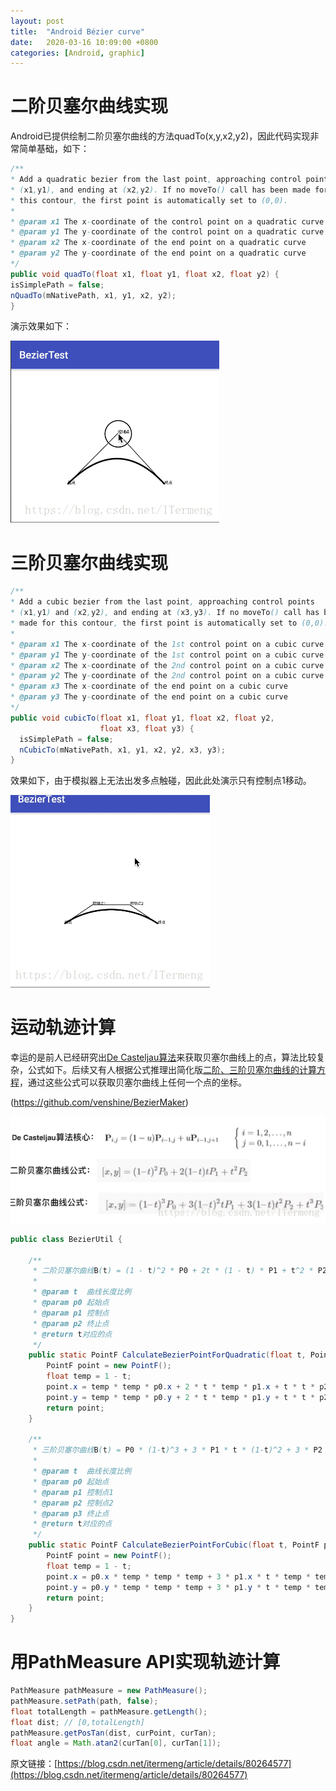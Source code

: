 ```yaml
---
layout: post
title:  "Android Bézier curve"
date:   2020-03-16 10:09:00 +0800
categories: [Android, graphic]
---
```


# 二阶贝塞尔曲线实现

Android已提供绘制二阶贝塞尔曲线的方法quadTo(x,y,x2,y2)，因此代码实现非常简单基础，如下：
```java
/**
* Add a quadratic bezier from the last point, approaching control point
* (x1,y1), and ending at (x2,y2). If no moveTo() call has been made for
* this contour, the first point is automatically set to (0,0).
*
* @param x1 The x-coordinate of the control point on a quadratic curve
* @param y1 The y-coordinate of the control point on a quadratic curve
* @param x2 The x-coordinate of the end point on a quadratic curve
* @param y2 The y-coordinate of the end point on a quadratic curve
*/
public void quadTo(float x1, float y1, float x2, float y2) {
isSimplePath = false;
nQuadTo(mNativePath, x1, y1, x2, y2);
}
```
演示效果如下：

![](/assets/1.gif)

# 三阶贝塞尔曲线实现

```java
/**
* Add a cubic bezier from the last point, approaching control points
* (x1,y1) and (x2,y2), and ending at (x3,y3). If no moveTo() call has been
* made for this contour, the first point is automatically set to (0,0).
*
* @param x1 The x-coordinate of the 1st control point on a cubic curve
* @param y1 The y-coordinate of the 1st control point on a cubic curve
* @param x2 The x-coordinate of the 2nd control point on a cubic curve
* @param y2 The y-coordinate of the 2nd control point on a cubic curve
* @param x3 The x-coordinate of the end point on a cubic curve
* @param y3 The y-coordinate of the end point on a cubic curve
*/
public void cubicTo(float x1, float y1, float x2, float y2,
                    float x3, float y3) {
  isSimplePath = false;
  nCubicTo(mNativePath, x1, y1, x2, y2, x3, y3);
}
```

效果如下，由于模拟器上无法出发多点触碰，因此此处演示只有控制点1移动。

![](/assets/2.gif)

# 运动轨迹计算

幸运的是前人已经研究出[De Casteljau算法](http://pages.mtu.edu/~shene/COURSES/cs3621/NOTES/spline/Bezier/de-casteljau.html)来获取贝塞尔曲线上的点，算法比较复杂，公式如下。后续又有人根据公式推理出简化版[二阶、三阶贝塞尔曲线的计算方程](http://devmag.org.za/2011/04/05/bzier-curves-a-tutorial/)，通过这些公式可以获取贝塞尔曲线上任何一个点的坐标。

(https://github.com/venshine/BezierMaker)

![](/assets/1.jpg)

```java
public class BezierUtil {

    /**
     * 二阶贝塞尔曲线B(t) = (1 - t)^2 * P0 + 2t * (1 - t) * P1 + t^2 * P2, t ∈ [0,1]
     *
     * @param t  曲线长度比例
     * @param p0 起始点
     * @param p1 控制点
     * @param p2 终止点
     * @return t对应的点
     */
    public static PointF CalculateBezierPointForQuadratic(float t, PointF p0, PointF p1, PointF p2) {
        PointF point = new PointF();
        float temp = 1 - t;
        point.x = temp * temp * p0.x + 2 * t * temp * p1.x + t * t * p2.x;
        point.y = temp * temp * p0.y + 2 * t * temp * p1.y + t * t * p2.y;
        return point;
    }

    /**
     * 三阶贝塞尔曲线B(t) = P0 * (1-t)^3 + 3 * P1 * t * (1-t)^2 + 3 * P2 * t^2 * (1-t) + P3 * t^3, t ∈ [0,1]
     *
     * @param t  曲线长度比例
     * @param p0 起始点
     * @param p1 控制点1
     * @param p2 控制点2
     * @param p3 终止点
     * @return t对应的点
     */
    public static PointF CalculateBezierPointForCubic(float t, PointF p0, PointF p1, PointF p2, PointF p3) {
        PointF point = new PointF();
        float temp = 1 - t;
        point.x = p0.x * temp * temp * temp + 3 * p1.x * t * temp * temp + 3 * p2.x * t * t * temp + p3.x * t * t * t;
        point.y = p0.y * temp * temp * temp + 3 * p1.y * t * temp * temp + 3 * p2.y * t * t * temp + p3.y * t * t * t;
        return point;
    }
}
```

# 用PathMeasure API实现轨迹计算

```java
PathMeasure pathMeasure = new PathMeasure();
pathMeasure.setPath(path, false);
float totalLength = pathMeasure.getLength();
float dist; // [0,totalLength]
pathMeasure.getPosTan(dist, curPoint, curTan);
float angle = Math.atan2(curTan[0], curTan[1]);
```

原文链接：[https://blog.csdn.net/itermeng/article/details/80264577](https://blog.csdn.net/itermeng/article/details/80264577)